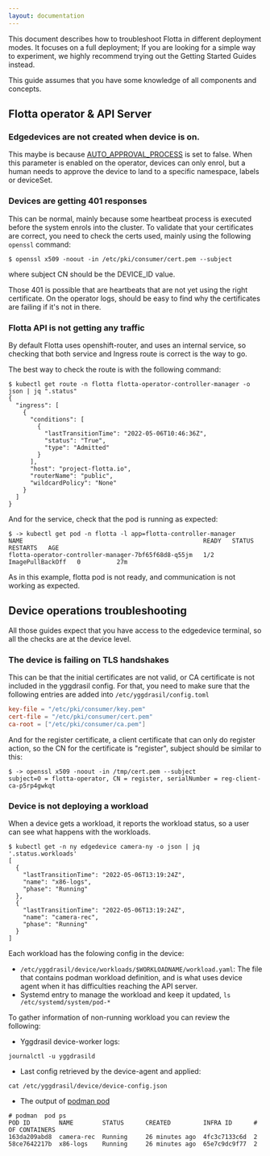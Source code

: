 ```yaml
---
layout: documentation
---
```


This document describes how to troubleshoot Flotta in different deployment
modes. It focuses on a full deployment; If you are  looking for a simple way to
experiment, we highly recommend trying out the Getting Started Guides instead.

This guide assumes that you have some knowledge of all components and concepts.

## Flotta operator & API Server

### Edgedevices are not created when device is on.

This maybe is because
[AUTO_APPROVAL_PROCESS](deployment_options.md#auto_approval_process) is set to
false. When this parameter is enabled on the operator, devices can only enrol,
but a human needs to approve the device to land to a specific namespace, labels
or deviceSet.

### Devices are getting 401 responses

This can be normal, mainly because some heartbeat process is executed before the
system enrols into the cluster. To validate that your certificates are correct,
you need to check the certs used, mainly using the following `openssl` command:

```shell
$ openssl x509 -noout -in /etc/pki/consumer/cert.pem --subject
```

where subject CN should be the DEVICE_ID value.

Those 401 is possible that are heartbeats that are not yet using the right
certificate. On the operator logs, should be easy to find why the certificates
are failing if it's not in there.

### Flotta API is not getting any traffic

By default Flotta uses openshift-router, and uses an internal service, so
checking that both service and Ingress route is correct is the way to go.

The best way to check the route is with the following command:

```shell
$ kubectl get route -n flotta flotta-operator-controller-manager -o json | jq ".status"
{
  "ingress": [
    {
      "conditions": [
        {
          "lastTransitionTime": "2022-05-06T10:46:36Z",
          "status": "True",
          "type": "Admitted"
        }
      ],
      "host": "project-flotta.io",
      "routerName": "public",
      "wildcardPolicy": "None"
    }
  ]
}
```

And for the service, check that the pod is running as expected:

```shell
$ -> kubectl get pod -n flotta -l app=flotta-controller-manager
NAME                                                  READY   STATUS             RESTARTS   AGE
flotta-operator-controller-manager-7bf65f68d8-q55jm   1/2     ImagePullBackOff   0          27m
```

As in this example, flotta pod is not ready, and communication is not working as
expected.

## Device operations troubleshooting

All those guides expect that you have access to the edgedevice terminal, so all
the checks are at the device level.

### The device is failing on TLS handshakes

This can be that the initial certificates are not valid, or CA certificate is
not included in the yggdrasil config. For that, you need to make sure that the
following  entries are added into `/etc/yggdrasil/config.toml`

```toml
key-file = "/etc/pki/consumer/key.pem"
cert-file = "/etc/pki/consumer/cert.pem"
ca-root = ["/etc/pki/consumer/ca.pem"]
```

And for the register certificate, a client certificate that can only do register
action, so the CN for the certificate is "register", subject should be similar
to this:

```shell
$ -> openssl x509 -noout -in /tmp/cert.pem --subject
subject=O = flotta-operator, CN = register, serialNumber = reg-client-ca-p5rp4gwkqt
```

### Device is not deploying a workload

When a device gets a workload, it reports the workload status, so a user can see
what happens with the workloads.

```shell
$ kubectl get -n ny edgedevice camera-ny -o json | jq '.status.workloads'
[
  {
    "lastTransitionTime": "2022-05-06T13:19:24Z",
    "name": "x86-logs",
    "phase": "Running"
  },
  {
    "lastTransitionTime": "2022-05-06T13:19:24Z",
    "name": "camera-rec",
    "phase": "Running"
  }
]
```

Each workload has the folowing config in the device:

- `/etc/yggdrasil/device/workloads/$WORKLOADNAME/workload.yaml`:  The file that
  contains podman workload definition, and is  what uses device agent when it
  has difficulties reaching the API server.
- Systemd entry to manage the workload and keep it updated, `ls
  /etc/systemd/system/pod-*`

To gather information of non-running workload you can review the following:

- Yggdrasil device-worker logs:
```shell
journalctl -u yggdrasild
```
- Last config retrieved by the device-agent and applied:
```shell
cat /etc/yggdrasil/device/device-config.json
```
- The output of [podman pod](https://docs.podman.io/en/v4.0.0/markdown/podman-pod.1.html)
```shell
# podman  pod ps
POD ID        NAME        STATUS      CREATED         INFRA ID      # OF CONTAINERS
163da209abd8  camera-rec  Running     26 minutes ago  4fc3c7133c6d  2
58ce7642217b  x86-logs    Running     26 minutes ago  65e7c9dc9f77  2
```
